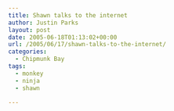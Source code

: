 ```yaml
---
title: Shawn talks to the internet
author: Justin Parks
layout: post
date: 2005-06-18T01:13:02+00:00
url: /2005/06/17/shawn-talks-to-the-internet/
categories:
  - Chipmunk Bay
tags:
  - monkey
  - ninja
  - shawn

---
```

